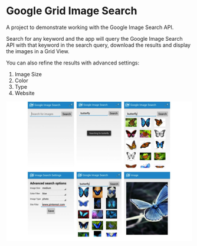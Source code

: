 Google Grid Image Search
=====================

A project to demonstrate working with the Google Image Search API. 

Search for any keyword and the app will query the Google Image Search API with that keyword in the search query, download the results and display the images in a Grid View.

You can also refine the results with advanced settings:
1. Image Size
2. Color
3. Type
4. Website

![Screenshots](/res/drawable/screenshot.jpg "Screenshots")


